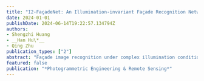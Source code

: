 ```yaml
---
title: "I2-FaçadeNet: An Illumination-invariant Façade Recognition Network Leveraging Sparsely Gated Mixture of Multi-color Space Experts for Aerial Oblique Imagery"
date: 2024-01-01
publishDate: 2024-06-14T19:22:57.134794Z
authors: 
- Shengzhi Huang
- __Han Hu\*__
- Qing Zhu
publication_types: ["2"]
abstract: "Façade image recognition under complex illumination conditions is crucial for various applications, including urban three-dimensional modeling and building identification. Existing methods relying solely on Red-Green-Blue (RGB) images are prone to texture ambiguity in complex illumination environments. Furthermore, façades display varying orientations and camera viewing angles, resulting in performance issues within the RGB color space. In this study, we introduce an illumination-invariant façade recognition network (I2-FaçadeNet) that leverages sparsely gated multi-color space experts for enhanced façade image recognition in challenging illumination environments. First, RGB façade images are converted into multi-color spaces to eliminate the ambiguous texture in complex illumination. Second, we train expert networks using separate channels of multi-color spaces. Finally, a sparsely gated mechanism is introduced to manage the expert networks, enabling dynamic activation of expert networks and the merging of results. Experimental evaluations leveraging both the International Society for Photogrammetry and Remote Sensing benchmark data sets and the Shenzhen data sets reveal that our proposed I2 -FaçadeNet surpasses various depths of ResNet in façade recognition under complex illumination conditions. Specifically, the classification accuracy for poorly illuminated façades in Zurich improves by nearly 8%, while the accuracy for over-illuminated areas in Shenzhen increases by approximately 3%. Moreover, ablation studies conducted on façade images with complex illumination indicate that compared to traditional RGB-based ResNet, the proposed network achieves an accuracy improvement of 3% to 4% up to 100% for overexposed images and an accuracy improvement of 3% to 10% for underexposed images."
featured: false
publication: "*Photogrammetric Engineering & Remote Sensing*"
---
```


